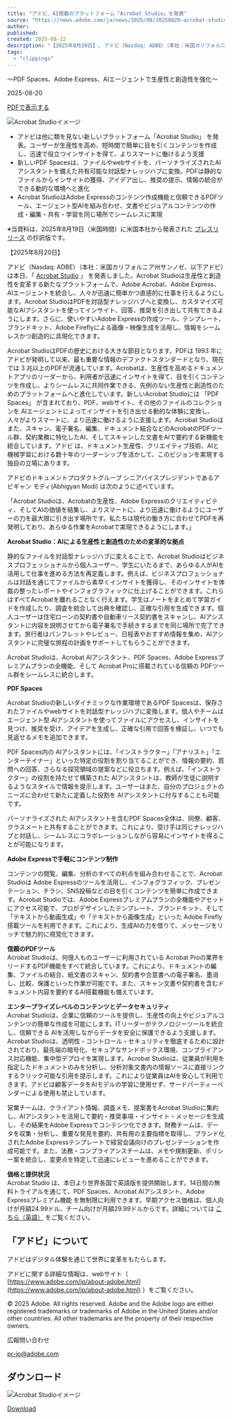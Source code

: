 ```yaml
---
title: "アドビ、AI搭載のプラットフォーム「Acrobat Studio」を発表"
source: "https://news.adobe.com/ja/news/2025/08/20250820-acrobat-studio-delivers-new-ai-powered-home"
author:
published:
created: 2025-08-22
description: "【2025年8月20日】, アドビ（Nasdaq: ADBE）（本社：米国カリフォルニア州サンノゼ、以下アドビ）は本日、「Acrobat Studio」 を発表しました。"
tags:
  - "clippings"
---
```

～PDF Spaces、Adobe Express、AIエージェントで生産性と創造性を強化～

2025-08-20

[PDFで表示する](https://news.adobe.com/ja/news/downloads/pdfs/2025/08/20250820-acrobat-studio-delivers-new-ai-powered-home.pdf)

![Acrobat Studioイメージ](https://news.adobe.com/ja/news/2025/08/media_167c6b98faf12aaf691a98ab25e206ae4a260c8b4.png?width=750&format=webply&optimize=medium)

- アドビは他に類を見ない新しいプラットフォーム「Acrobat Studio」 を発表。ユーザーが生産性を高め、短時間で簡単に目を引くコンテンツを作成し、迅速で役立つインサイトを得て、よりスマートに働けるよう支援
- 新しいPDF Spacesは、ファイルやwebサイトを、パーソナライズされたAIアシスタントを備えた共有可能な対話型ナレッジハブに変換。PDFは静的なファイルからインサイトの獲得、アイデア出し、推奨の提示、情報の統合ができる動的な環境へと進化
- Acrobat StudioはAdobe Expressのコンテンツ作成機能と信頼できるPDFツール、エージェント型AIを組み合わせ、文書やビジュアルコンテンツの作成・編集・共有・学習を同じ場所でシームレスに実現

※当資料は、2025年8月19日（米国時間）に米国本社から発表された [プレスリリース](https://news.adobe.com/news/2025/08/acrobat-studio-delivers-new-ai-powered-home-for-productivity-creativity) の抄訳版です。

【2025年8月20日】

アドビ（Nasdaq: ADBE）（本社：米国カリフォルニア州サンノゼ、以下アドビ）は本日、「 [Acrobat Studio](https://www.adobe.com/acrobat.html) 」 を発表しました。Acrobat Studioは生産性と創造性を変革する新たなプラットフォームで、Adobe Acrobat、Adobe Express、AIエージェントを統合し、人々が迅速に簡単かつ直感的に仕事を行えるようにします。Acrobat StudioはPDFを対話型ナレッジハブへと変換し、カスタマイズ可能なAIアシスタントを使ってインサイト、回答、推奨を引き出して共有できるようにします。さらに、使いやすいAdobe Expressの作成ツール、テンプレート、ブランドキット、Adobe Fireflyによる画像・映像生成を活用し、情報をシームレスかつ創造的に具現化できます。

Acrobat StudioはPDFの歴史における大きな節目となります。PDFは 1993 年に アドビが発明して以来、最も重要な情報のデファクトスタンダードとなり、現在では 3 兆以上のPDFが流通しています。Acrobatは、生産性を高めるドキュメントアプリのリーダーから、利用者が迅速にインサイトを得て、目を引くコンテンツを作成し、よりシームレスに共同作業できる、先例のない生産性と創造性のためのプラットフォームへと進化しています。新しいAcrobat Studioには 「PDF Spaces」 が含まれており、PDF、webサイト、その他のファイルのコレクションを AIエージェントによってインサイトを引き出せる動的な体験に変換し、人々がよりスマートに、より迅速に働けるように支援します。Acrobat Studioはまた、スキャン、電子署名、編集、ドキュメント結合などのAcrobatのPDFツール群、契約業務に特化したAI、そしてスキャンした文書をAIで要約する新機能を統合しています。アドビ は、ドキュメント生産性、クリエイティブ技術、AIと機械学習における数十年のリーダーシップを活かして、このビジョンを実現する独自の立場にあります。

アドビのドキュメントプロダクトグループ シニアバイスプレジデントであるアビギャン モディ(Abhigyan Modi) は次のように述べています。

「Acrobat Studioは、Acrobatの生産性、Adobe Expressのクリエイティビティ、そしてAIの価値を結集し、よりスマートに、より迅速に働けるようにユーザーの力を最大限に引き出す場所です。私たちは現代の働き方に合わせてPDFを再発明しており、あらゆる作業をAcrobatで実現できるようにします。」

**Acrobat Studio：AIによる生産性と創造性のための変革的な拠点**

静的なファイルを対話型ナレッジハブに変えることで、Acrobat Studioはビジネスプロフェッショナルから個人ユーザー、学生にいたるまで、あらゆる人がAIを活用して仕事を進める方法を再定義します。例えば、ビジネスプロフェッショナルは対話を通じてファイルから素早くインサイトを獲得し、そのインサイトを体裁の整ったレポートやインフォグラフィックに仕上げることができます。これらはすべてAcrobatを離れることなく行えます。学生はノートをまとめて学習ガイドを作成したり、調査を統合して出典を確認し、正確な引用を生成できます。個人ユーザーは住宅ローンの契約書や自動車リース契約書をスキャンし、AIアシスタントに内容を説明させてから電子署名で手続きするまでを同じ場所で完了できます。旅行者はパンフレットやレビュー、日程表やおすすめ情報を集め、AIアシスタントに完璧な旅程の計画をサポートしてもらうことができます。

Acrobat Studioは、Acrobat AIアシスタント、PDF Spaces、Adobe Expressプレミアムプランの全機能、そして Acrobat Proに搭載されている信頼の PDFツール群をシームレスに統合します。

**PDF Spaces**

Acrobat Studioの新しいダイナミックな作業環境であるPDF Spacesは、保存されたファイルやwebサイトを対話型ナレッジハブに変換します。個人やチームはエージェント型 AIアシスタントを使ってファイルにアクセスし、インサイトを見つけ、推奨を受け、アイデアを生成し、正確な引用で回答を検証し、いつでも見返せるメモを追加できます。

PDF Spaces内の AIアシスタントには、「インストラクター」「アナリスト」「エンターテイナー」といった特定の役割を割り当てることができ、情報の要約、質問への回答、さらなる探究領域の提案などに役立ちます。例えば、「インストラクター」の役割を持たせて構築された AIアシスタントは、教師が生徒に説明するようなスタイルで情報を提示します。ユーザーはまた、自分のプロジェクトのニーズに合わせて新たに定義した役割を AIアシスタントに付与することも可能です。

パーソナライズされた AIアシスタントを含むPDF Spaces全体は、同僚、顧客、クラスメートと共有することができます。これにより、受け手は同じナレッジハブと対話し、シームレスにコラボレーションしながら容易にインサイトを得ることが可能になります。

**Adobe Expressで手軽にコンテンツ制作**

コンテンツの閲覧、編集、分析のすべての利点を組み合わせることで、Acrobat Studioは Adobe Expressのツールを活用し、インフォグラフィック、プレゼンテーション、チラシ、SNS投稿などの目を引くコンテンツを簡単に作成できます。Acrobat Studioでは、Adobe Expressプレミアムプランの全機能やアセットにアクセス可能で、プロがデザインしたテンプレート、ブランドキット、そして 「テキストから動画生成」や「テキストから画像生成」といった Adobe Firefly搭載ツールを利用できます。これにより、生成AIの力を借りて、メッセージをリッチで魅力的に視覚化できます。

**信頼のPDFツール**  
Acrobat Studioは、何億人ものユーザーに利用されている Acrobat Proの業界をリードするPDF機能をすべて統合しています。これにより、ドキュメントの編集、ファイルの結合、紙文書のスキャン、契約書や合意書への電子署名、墨消し、比較、保護といった作業が可能です。また、スキャン文書や契約書を含むドキュメント内容を要約するAI搭載機能も備えています。

**エンタープライズレベルのコンテンツとデータセキュリティ**  
Acrobat Studioは、企業に信頼のツールを提供し、生産性の向上やビジュアルコンテンツの簡単な作成を可能にします。ITリーダーがテクノロジーツールを統合し、信頼できる AIを活用しながらデータを安全に保護できるよう支援します。Acrobat Studioは、透明性・コントロール・セキュリティを徹底するために設計されており、最先端の暗号化、セキュアなサンドボックス環境、コンプライアンス対応機能、集中型デプロイを実現します。Acrobat Studioは、従業員が利用を指定したドキュメントのみを分析し、分析対象文書内の情報ソースに直接リンクするクリック可能な引用を提示します。これにより従業員はAIを安心して利用できます。アドビは顧客データをAIモデルの学習に使用せず、サードパーティーベンダーによる使用も禁止しています。

営業チームは、クライアント情報、調査メモ、提案書をAcrobat Studioに集約し、AIアシスタントを活用して要約・推奨事項・インサイト・メッセージを生成し、その結果をAdobe Expressでコンテンツ化できます。財務チームは、データを収集・分析し、重要な発見を要約、共有用の主要指標を取得し、ブランド化されたAdobe Expressテンプレートで経営会議向けのプレゼンテーションを作成可能です。また、法務・コンプライアンスチームは、メモや規制更新、ポリシー案を統合し、変更点を特定して迅速にレビューを進めることができます。

**価格と提供状況**  
Acrobat Studio は、本日より世界各国で英語版を提供開始します。14日間の無料トライアルを通じて、PDF Spaces、Acrobat AIアシスタント、Adobe Expressプレミアム機能 を無制限に利用できます。早期アクセス価格は、個人向けが月額24.99ドル、チーム向けが月額29.99ドルからです。詳細については [こちら（英語）](https://www.adobe.com/acrobat/pricing.html) をご覧ください。

## 「アドビ」について

アドビはデジタル体験を通じて世界に変革をもたらします。

アドビに関する詳細な情報は、webサイト（ [https://www.adobe.com/jp/about-adobe.html](https://www.adobe.com/jp/about-adobe.html) ）をご覧ください。

© 2025 Adobe. All rights reserved. Adobe and the Adobe logo are either registered trademarks or trademarks of Adobe in the United States and/or other countries. All other trademarks are the property of their respective owners.

広報問い合わせ

[pr-jp@adobe.com](https://news.adobe.com/ja/news/2025/08/)

## ダウンロード

![Acrobat Studioイメージ](https://news.adobe.com/ja/news/2025/08/media_1c47d12a452622c8bf0b8d546d2e18b5baa86b720.png?width=750&format=webply&optimize=medium)

[Download](https://news.adobe.com/ja/news/downloads/images/2025/08/20250820-acrobat-studio-image.png)